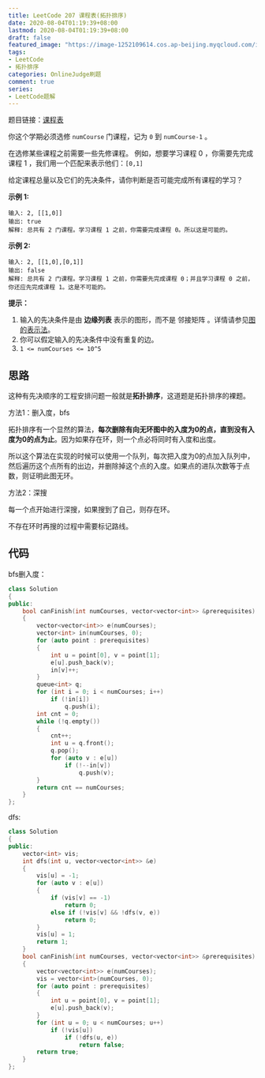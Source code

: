 ```yaml
---
title: LeetCode 207 课程表(拓扑排序)
date: 2020-08-04T01:19:39+08:00
lastmod: 2020-08-04T01:19:39+08:00
draft: false
featured_image: "https://image-1252109614.cos.ap-beijing.myqcloud.com/img/20210508221015.png"
tags:
- LeetCode
- 拓扑排序
categories: OnlineJudge刷题
comment: true
series:
- LeetCode题解
---
```


题目链接：[课程表](https://leetcode-cn.com/problems/course-schedule/)

你这个学期必须选修 `numCourse` 门课程，记为 `0` 到 `numCourse-1` 。

在选修某些课程之前需要一些先修课程。 例如，想要学习课程 0 ，你需要先完成课程 1 ，我们用一个匹配来表示他们：`[0,1]`

给定课程总量以及它们的先决条件，请你判断是否可能完成所有课程的学习？

**示例 1:**

```
输入: 2, [[1,0]] 
输出: true
解释: 总共有 2 门课程。学习课程 1 之前，你需要完成课程 0。所以这是可能的。
```

**示例 2:**

```
输入: 2, [[1,0],[0,1]]
输出: false
解释: 总共有 2 门课程。学习课程 1 之前，你需要先完成课程 0；并且学习课程 0 之前，你还应先完成课程 1。这是不可能的。
```

**提示：**

1. 输入的先决条件是由 **边缘列表** 表示的图形，而不是 邻接矩阵 。详情请参见[图的表示法](http://blog.csdn.net/woaidapaopao/article/details/51732947)。
2. 你可以假定输入的先决条件中没有重复的边。
3. `1 <= numCourses <= 10^5`

## 思路

这种有先决顺序的工程安排问题一般就是**拓扑排序**，这道题是拓扑排序的裸题。

方法1：删入度，bfs

拓扑排序有一个显然的算法，**每次删除有向无环图中的入度为0的点，直到没有入度为0的点为止**。因为如果存在环，则一个点必将同时有入度和出度。

所以这个算法在实现的时候可以使用一个队列，每次把入度为0的点加入队列中，然后遍历这个点所有的出边，并删除掉这个点的入度。如果点的进队次数等于点数，则证明此图无环。

方法2：深搜

每一个点开始进行深搜，如果搜到了自己，则存在环。

不存在环时再搜的过程中需要标记路线。

## 代码

bfs删入度：

```cpp
class Solution
{
public:
    bool canFinish(int numCourses, vector<vector<int>> &prerequisites)
    {
        vector<vector<int>> e(numCourses);
        vector<int> in(numCourses, 0);
        for (auto point : prerequisites)
        {
            int u = point[0], v = point[1];
            e[u].push_back(v);
            in[v]++;
        }
        queue<int> q;
        for (int i = 0; i < numCourses; i++)
            if (!in[i])
                q.push(i);
        int cnt = 0;
        while (!q.empty())
        {
            cnt++;
            int u = q.front();
            q.pop();
            for (auto v : e[u])
                if (!--in[v])
                    q.push(v);
        }
        return cnt == numCourses;
    }
};
```

dfs:

```cpp
class Solution
{
public:
    vector<int> vis;
    int dfs(int u, vector<vector<int>> &e)
    {
        vis[u] = -1;
        for (auto v : e[u])
        {
            if (vis[v] == -1)
                return 0;
            else if (!vis[v] && !dfs(v, e))
                return 0;
        }
        vis[u] = 1;
        return 1;
    }
    bool canFinish(int numCourses, vector<vector<int>> &prerequisites)
    {
        vector<vector<int>> e(numCourses);
        vis = vector<int>(numCourses, 0);
        for (auto point : prerequisites)
        {
            int u = point[0], v = point[1];
            e[u].push_back(v);
        }
        for (int u = 0; u < numCourses; u++)
            if (!vis[u])
                if (!dfs(u, e))
                    return false;
        return true;
    }
};

```
